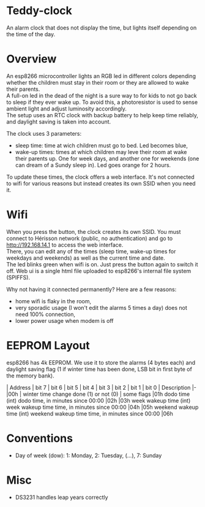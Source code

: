 # Teddy-clock

An alarm clock that does not display the time, but lights itself depending on the time of the day.

# Overview

An esp8266 microcontroller lights an RGB led in different colors depending whether the children must stay in their room or they are allowed to wake their parents.  
A full-on led in the dead of the night is a sure way to for kids to not go back to sleep if they ever wake up. To avoid this, a photoresistor is used to sense ambient light and adjust luminosity accordingly.  
The setup uses an RTC clock with backup battery to help keep time reliably, and daylight saving is taken into account.

The clock uses 3 parameters:
- sleep time: time at wich children must go to bed. Led becomes blue,
- wake-up times: times at which children may leve their room at wake their parents up. One for week days, and another one for weekends (one can dream of a Sundy sleep in). Led goes orange for 2 hours.

To update these times, the clock offers a web interface. It's not connected to wifi for various reasons but instead creates its own SSID when you need it.

# Wifi

When you press the button, the clock creates its own SSID. You must connect to Hérisson network (public, no authentication) and go to http://192.168.14.1 to access the web interface.  
There, you can edit any of the times (sleep time, wake-up times for weekdays and weekends) as well as the current time and date.  
The led blinks green when wifi is on. Just press the button again to switch it off. Web ui is a single html file uploaded to esp8266's internal file system (SPIFFS).

Why not having it connected permanently? Here are a few reasons:
- home wifi is flaky in the room,
- very sporadic usage (I won't edit the alarms 5 times a day) does not need 100% connection,
- lower power usage when modem is off


# EEPROM Layout

esp8266 has 4k EEPROM. We use it to store the alarms (4 bytes each) and daylight saving flag (1 if winter time has been done, LSB bit in first byte of the memory bank).

| Address | bit 7 | bit 6 | bit 5 | bit 4 | bit 3 | bit 2 | bit 1 | bit 0 | Description
|-
|00h <td colspan="7"> | winter time change done (1) or not (0) | some flags
|01h <td rowspan="2" colspan="8"> dodo time <td rowspan="2"> (int) dodo time, in minutes since 00:00
|02h
|03h <td colspan="8" rowspan="2">week wakeup time <td rowspan="2"> (int) week wakeup time time, in minutes since 00:00
|04h
|05h <td colspan="8" rowspan="2">weekend wakeup time <td rowspan="2"> (int) weekend wakeup time time, in minutes since 00:00
|06h


# Conventions

- Day of week (dow): 1: Monday, 2: Tuesday, (...), 7: Sunday

# Misc

- DS3231 handles leap years correctly
